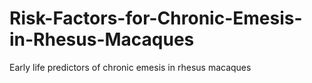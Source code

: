 # Risk-Factors-for-Chronic-Emesis-in-Rhesus-Macaques
Early life predictors of chronic emesis in rhesus macaques

